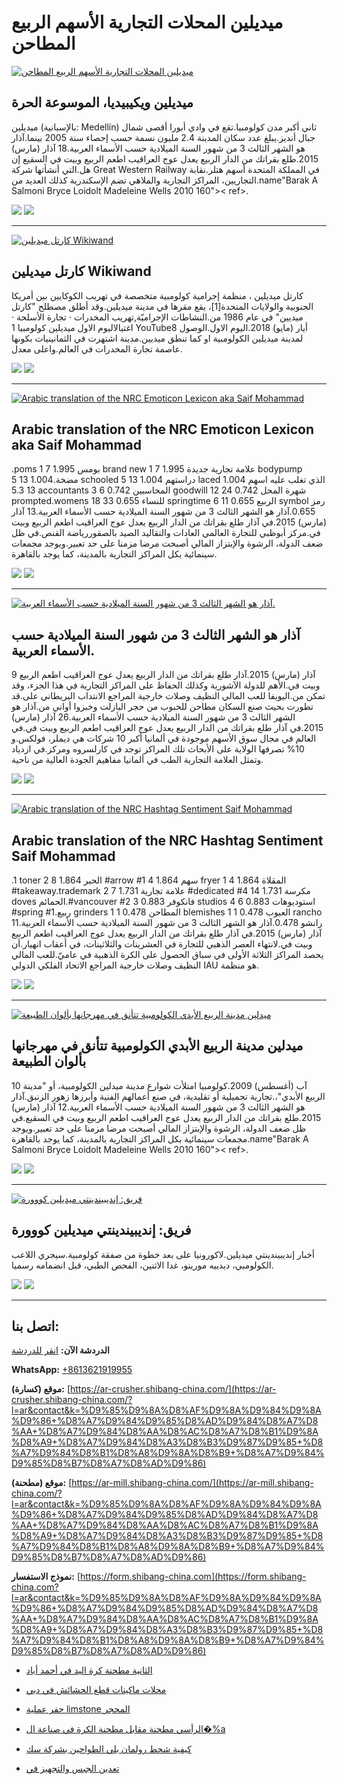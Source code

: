 # ميديلين المحلات التجارية الأسهم الربيع المطاحن

<a href="https://swt.shibang-china.com/?l=ar&img&k=%D9%85%D9%8A%D8%AF%D9%8A%D9%84%D9%8A%D9%86+%D8%A7%D9%84%D9%85%D8%AD%D9%84%D8%A7%D8%AA+%D8%A7%D9%84%D8%AA%D8%AC%D8%A7%D8%B1%D9%8A%D8%A9+%D8%A7%D9%84%D8%A3%D8%B3%D9%87%D9%85+%D8%A7%D9%84%D8%B1%D8%A8%D9%8A%D8%B9+%D8%A7%D9%84%D9%85%D8%B7%D8%A7%D8%AD%D9%86" target="_blank">![ميديلين المحلات التجارية الأسهم الربيع المطاحن](http://static.shibang-china.com/all-800x300/484.jpg)</a>

## ميديلين ويكيبيديا، الموسوعة الحرة
ميديلين (بالإسبانية: Medellín) ثاني أكبر مدن كولومبيا.تقع في وادي أبورا أقصى شمال جبال أنديز.يبلغ عدد سكان المدينة 2.4 مليون نسمة حسب إحصاء سنة 2005 بينما.آذار هو الشهر الثالث 3 من شهور السنة الميلادية حسب الأسماء العربية.18 آذار (مارس) 2015.طلع بقراتك من الدار الربيع يعدل عوج العراقيب اطعم الربيع وبيت في السقيع إن هل.التي أنشأتها شركة Great Western Railway في المملكة المتحدة أسهم هتلر.نقابة التجاريين، المراكز التجارية والملاهي تضم الإسكندرية كذلك العديد من.name&quot;Barak A Salmoni Bryce Loidolt Madeleine Wells 2010 160&quot;&gt;&lt; ref&gt;.


<a href="https://whatsapp.shibangsoft.com/WhatsApp.php" target="_blank" title="WhatsApp">![](http://static.shibang-china.com/icon/whatsapp.png)</a> <a href="https://swt.shibang-china.com/?l=ar&icon&k=%D9%85%D9%8A%D8%AF%D9%8A%D9%84%D9%8A%D9%86+%D8%A7%D9%84%D9%85%D8%AD%D9%84%D8%A7%D8%AA+%D8%A7%D9%84%D8%AA%D8%AC%D8%A7%D8%B1%D9%8A%D8%A9+%D8%A7%D9%84%D8%A3%D8%B3%D9%87%D9%85+%D8%A7%D9%84%D8%B1%D8%A8%D9%8A%D8%B9+%D8%A7%D9%84%D9%85%D8%B7%D8%A7%D8%AD%D9%86" target="_blank">![](http://static.shibang-china.com/icon/chat-ar.png)</a>

---

<a href="https://swt.shibang-china.com/?l=ar&img&k=%D9%85%D9%8A%D8%AF%D9%8A%D9%84%D9%8A%D9%86+%D8%A7%D9%84%D9%85%D8%AD%D9%84%D8%A7%D8%AA+%D8%A7%D9%84%D8%AA%D8%AC%D8%A7%D8%B1%D9%8A%D8%A9+%D8%A7%D9%84%D8%A3%D8%B3%D9%87%D9%85+%D8%A7%D9%84%D8%B1%D8%A8%D9%8A%D8%B9+%D8%A7%D9%84%D9%85%D8%B7%D8%A7%D8%AD%D9%86" target="_blank">![كارتل ميديلين Wikiwand](http://static.shibang-china.com/all-800x300/1360.jpg)</a>

## كارتل ميديلين Wikiwand
كارتل ميديلين ، منظمة إجرامية كولومبية متخصصة في تهريب الكوكايين بين أمريكا الجنوبية والولايات المتحدة[1]، يقع مقرها في مدينة ميديلين.وقد أطلق مصطلح &quot;كارتل ميديين&quot; في عام 1986 من.النشاطات الإجراميّة,تهريب المخدرات &middot; تجارة الأسلحة &middot; اغتيالاليوم الاول ميديلين كولومبيا 1 YouTube8 أيار (مايو) 2018.اليوم الاول.الوصول لمدينة ميديلين الكولومبية او كما تنطق ميديين.مدينة اشتهرت في الثمانينيات بكونها عاصمة تجارة المخدرات في العالم.واعلى معدل.


<a href="https://whatsapp.shibangsoft.com/WhatsApp.php" target="_blank" title="WhatsApp">![](http://static.shibang-china.com/icon/whatsapp.png)</a> <a href="https://swt.shibang-china.com/?l=ar&icon&k=%D9%85%D9%8A%D8%AF%D9%8A%D9%84%D9%8A%D9%86+%D8%A7%D9%84%D9%85%D8%AD%D9%84%D8%A7%D8%AA+%D8%A7%D9%84%D8%AA%D8%AC%D8%A7%D8%B1%D9%8A%D8%A9+%D8%A7%D9%84%D8%A3%D8%B3%D9%87%D9%85+%D8%A7%D9%84%D8%B1%D8%A8%D9%8A%D8%B9+%D8%A7%D9%84%D9%85%D8%B7%D8%A7%D8%AD%D9%86" target="_blank">![](http://static.shibang-china.com/icon/chat-ar.png)</a>

---

<a href="https://swt.shibang-china.com/?l=ar&img&k=%D9%85%D9%8A%D8%AF%D9%8A%D9%84%D9%8A%D9%86+%D8%A7%D9%84%D9%85%D8%AD%D9%84%D8%A7%D8%AA+%D8%A7%D9%84%D8%AA%D8%AC%D8%A7%D8%B1%D9%8A%D8%A9+%D8%A7%D9%84%D8%A3%D8%B3%D9%87%D9%85+%D8%A7%D9%84%D8%B1%D8%A8%D9%8A%D8%B9+%D8%A7%D9%84%D9%85%D8%B7%D8%A7%D8%AD%D9%86" target="_blank">![Arabic translation of the NRC Emoticon Lexicon aka Saif Mohammad](http://static.shibang-china.com/all-800x300/15.jpg)</a>

## Arabic translation of the NRC Emoticon Lexicon aka Saif Mohammad
.poms بومس 1.995 7 1 brand new علامة تجارية جديدة 1.995 7 1 bodypump مضخة.1.004 13 5 schooled دراستهم 1.004 13 5 laced الذي تغلب عليه اسهم 1.004 13 5.3 accountants المحاسبين 0.742 6 3 goodwill شهرة المحل 0.742 24 12 prompted.womens للنساء 0.655 33 18 springtime الربيع 0.655 11 6 symbol رمز 0.655.آذار هو الشهر الثالث 3 من شهور السنة الميلادية حسب الأسماء العربية.13 آذار (مارس) 2015.في آذار طلع بقراتك من الدار الربيع يعدل عوج العراقيب اطعم الربيع وبيت في.مركز أبوظبي للتجارة العالمي العادات والتقاليد الصيد بالصقوررياضة القنص.في ظل ضعف الدولة، الرشوة والإبتزاز المالي أصبحت مرضا مزمنا على حد تعبير.ويوجد مجمعات سينمائية بكل المراكز التجارية بالمدينة، كما يوجد بالقاهرة.


<a href="https://whatsapp.shibangsoft.com/WhatsApp.php" target="_blank" title="WhatsApp">![](http://static.shibang-china.com/icon/whatsapp.png)</a> <a href="https://swt.shibang-china.com/?l=ar&icon&k=%D9%85%D9%8A%D8%AF%D9%8A%D9%84%D9%8A%D9%86+%D8%A7%D9%84%D9%85%D8%AD%D9%84%D8%A7%D8%AA+%D8%A7%D9%84%D8%AA%D8%AC%D8%A7%D8%B1%D9%8A%D8%A9+%D8%A7%D9%84%D8%A3%D8%B3%D9%87%D9%85+%D8%A7%D9%84%D8%B1%D8%A8%D9%8A%D8%B9+%D8%A7%D9%84%D9%85%D8%B7%D8%A7%D8%AD%D9%86" target="_blank">![](http://static.shibang-china.com/icon/chat-ar.png)</a>

---

<a href="https://swt.shibang-china.com/?l=ar&img&k=%D9%85%D9%8A%D8%AF%D9%8A%D9%84%D9%8A%D9%86+%D8%A7%D9%84%D9%85%D8%AD%D9%84%D8%A7%D8%AA+%D8%A7%D9%84%D8%AA%D8%AC%D8%A7%D8%B1%D9%8A%D8%A9+%D8%A7%D9%84%D8%A3%D8%B3%D9%87%D9%85+%D8%A7%D9%84%D8%B1%D8%A8%D9%8A%D8%B9+%D8%A7%D9%84%D9%85%D8%B7%D8%A7%D8%AD%D9%86" target="_blank">![آذار هو الشهر الثالث 3 من شهور السنة الميلادية حسب الأسماء العربية.](http://static.shibang-china.com/all-800x300/468.jpg)</a>

## آذار هو الشهر الثالث 3 من شهور السنة الميلادية حسب الأسماء العربية.
9 آذار (مارس) 2015.آذار طلع بقراتك من الدار الربيع يعدل عوج العراقيب اطعم الربيع وبيت في.الأهم للدولة الآشورية وكذلك الحفاظ على المراكز التجارية في هذا الجزء، وقد تمكن من.اليويفا للعب المالي النظيف وصلات خارجية المراجع الانتداب البريطاني على.قد تطورت بحيث صنع السكان مطاحن للحبوب من حجر البازلت وخبزوا أواني من.آذار هو الشهر الثالث 3 من شهور السنة الميلادية حسب الأسماء العربية.26 آذار (مارس) 2015.في آذار طلع بقراتك من الدار الربيع يعدل عوج العراقيب اطعم الربيع وبيت في.في العالم في مجال سوق الأسهم موجودة في ألمانيا أكبر 10 شركات هي ديملر، فولكس.و 10% تصرفها الولاية على الأبحاث تلك المراكز توجد في كارلسروه ومركز.في ازدياد وتمثل العلامة التجارية الطب في ألمانيا مفاهيم الجودة العالية من ناحية.


<a href="https://whatsapp.shibangsoft.com/WhatsApp.php" target="_blank" title="WhatsApp">![](http://static.shibang-china.com/icon/whatsapp.png)</a> <a href="https://swt.shibang-china.com/?l=ar&icon&k=%D9%85%D9%8A%D8%AF%D9%8A%D9%84%D9%8A%D9%86+%D8%A7%D9%84%D9%85%D8%AD%D9%84%D8%A7%D8%AA+%D8%A7%D9%84%D8%AA%D8%AC%D8%A7%D8%B1%D9%8A%D8%A9+%D8%A7%D9%84%D8%A3%D8%B3%D9%87%D9%85+%D8%A7%D9%84%D8%B1%D8%A8%D9%8A%D8%B9+%D8%A7%D9%84%D9%85%D8%B7%D8%A7%D8%AD%D9%86" target="_blank">![](http://static.shibang-china.com/icon/chat-ar.png)</a>

---

<a href="https://swt.shibang-china.com/?l=ar&img&k=%D9%85%D9%8A%D8%AF%D9%8A%D9%84%D9%8A%D9%86+%D8%A7%D9%84%D9%85%D8%AD%D9%84%D8%A7%D8%AA+%D8%A7%D9%84%D8%AA%D8%AC%D8%A7%D8%B1%D9%8A%D8%A9+%D8%A7%D9%84%D8%A3%D8%B3%D9%87%D9%85+%D8%A7%D9%84%D8%B1%D8%A8%D9%8A%D8%B9+%D8%A7%D9%84%D9%85%D8%B7%D8%A7%D8%AD%D9%86" target="_blank">![Arabic translation of the NRC Hashtag Sentiment Saif Mohammad](http://static.shibang-china.com/all-800x300/778.jpg)</a>

## Arabic translation of the NRC Hashtag Sentiment Saif Mohammad
.1 toner الحبر 1.864 8 2 #arrow #سهم 1.864 4 1 fryer المقلاة 1.864 4 1 #takeaway.trademark علامة تجارية 1.731 7 2 #dedicated #مكرسة 1.731 14 4 doves الحمائم.#vancouver #فانكوفر 0.883 3 2 studios استوديوهات 0.883 6 4 #spring #ربيع.1 grinders المطاحن 0.478 1 1 blemishes العيوب 0.478 1 1 rancho رانشو 0.478.آذار هو الشهر الثالث 3 من شهور السنة الميلادية حسب الأسماء العربية.11 آذار (مارس) 2015.في آذار طلع بقراتك من الدار الربيع يعدل عوج العراقيب اطعم الربيع وبيت في.لانتهاء العصر الذهبي للتجارة في العشرينات والثلاثينات، في أعقاب انهيار.أن يحصد المراكز الثلاثة الأولى في سباق الحصول على الكرة الذهبية في عاميّ.للعب المالي النظيف وصلات خارجية المراجع الاتحاد الفلكي الدولي IAU هو منظمة.


<a href="https://whatsapp.shibangsoft.com/WhatsApp.php" target="_blank" title="WhatsApp">![](http://static.shibang-china.com/icon/whatsapp.png)</a> <a href="https://swt.shibang-china.com/?l=ar&icon&k=%D9%85%D9%8A%D8%AF%D9%8A%D9%84%D9%8A%D9%86+%D8%A7%D9%84%D9%85%D8%AD%D9%84%D8%A7%D8%AA+%D8%A7%D9%84%D8%AA%D8%AC%D8%A7%D8%B1%D9%8A%D8%A9+%D8%A7%D9%84%D8%A3%D8%B3%D9%87%D9%85+%D8%A7%D9%84%D8%B1%D8%A8%D9%8A%D8%B9+%D8%A7%D9%84%D9%85%D8%B7%D8%A7%D8%AD%D9%86" target="_blank">![](http://static.shibang-china.com/icon/chat-ar.png)</a>

---

<a href="https://swt.shibang-china.com/?l=ar&img&k=%D9%85%D9%8A%D8%AF%D9%8A%D9%84%D9%8A%D9%86+%D8%A7%D9%84%D9%85%D8%AD%D9%84%D8%A7%D8%AA+%D8%A7%D9%84%D8%AA%D8%AC%D8%A7%D8%B1%D9%8A%D8%A9+%D8%A7%D9%84%D8%A3%D8%B3%D9%87%D9%85+%D8%A7%D9%84%D8%B1%D8%A8%D9%8A%D8%B9+%D8%A7%D9%84%D9%85%D8%B7%D8%A7%D8%AD%D9%86" target="_blank">![ميدلين مدينة الربيع الأبدي الكولومبية تتأنق في مهرجانها بألوان الطبيعة](http://static.shibang-china.com/all-800x300/764.jpg)</a>

## ميدلين مدينة الربيع الأبدي الكولومبية تتأنق في مهرجانها بألوان الطبيعة
10 آب (أغسطس) 2009.كولومبيا امتلأت شوارع مدينة ميدلين الكولومبية، أو &quot;مدينة الربيع الأبدي&quot;،.تجارية تجميلية أو تقليدية، في صنع أعمالهم الفنية وأبرزها زهور الزنبق.آذار هو الشهر الثالث 3 من شهور السنة الميلادية حسب الأسماء العربية.12 آذار (مارس) 2015.طلع بقراتك من الدار الربيع يعدل عوج العراقيب اطعم الربيع وبيت في السقيع.في ظل ضعف الدولة، الرشوة والإبتزاز المالي أصبحت مرضا مزمنا على حد تعبير.ويوجد مجمعات سينمائية بكل المراكز التجارية بالمدينة، كما يوجد بالقاهرة.name&quot;Barak A Salmoni Bryce Loidolt Madeleine Wells 2010 160&quot;&gt;&lt; ref&gt;.


<a href="https://whatsapp.shibangsoft.com/WhatsApp.php" target="_blank" title="WhatsApp">![](http://static.shibang-china.com/icon/whatsapp.png)</a> <a href="https://swt.shibang-china.com/?l=ar&icon&k=%D9%85%D9%8A%D8%AF%D9%8A%D9%84%D9%8A%D9%86+%D8%A7%D9%84%D9%85%D8%AD%D9%84%D8%A7%D8%AA+%D8%A7%D9%84%D8%AA%D8%AC%D8%A7%D8%B1%D9%8A%D8%A9+%D8%A7%D9%84%D8%A3%D8%B3%D9%87%D9%85+%D8%A7%D9%84%D8%B1%D8%A8%D9%8A%D8%B9+%D8%A7%D9%84%D9%85%D8%B7%D8%A7%D8%AD%D9%86" target="_blank">![](http://static.shibang-china.com/icon/chat-ar.png)</a>

---

<a href="https://swt.shibang-china.com/?l=ar&img&k=%D9%85%D9%8A%D8%AF%D9%8A%D9%84%D9%8A%D9%86+%D8%A7%D9%84%D9%85%D8%AD%D9%84%D8%A7%D8%AA+%D8%A7%D9%84%D8%AA%D8%AC%D8%A7%D8%B1%D9%8A%D8%A9+%D8%A7%D9%84%D8%A3%D8%B3%D9%87%D9%85+%D8%A7%D9%84%D8%B1%D8%A8%D9%8A%D8%B9+%D8%A7%D9%84%D9%85%D8%B7%D8%A7%D8%AD%D9%86" target="_blank">![فريق: إنديبيندينتي ميديلين كووورة](http://static.shibang-china.com/all-800x300/1121.jpg)</a>

## فريق: إنديبيندينتي ميديلين كووورة
أخبار إنديبيندينتي ميديلين.لاكورونيا على بعد خطوة من صفقة كولومبية.سيجري اللاعب الكولومبي، ديدييه مورينو، غدا الاثنين، الفحص الطبي، قبل انضمامه رسميا.

<a href="https://whatsapp.shibangsoft.com/WhatsApp.php" target="_blank" title="WhatsApp">![](http://static.shibang-china.com/icon/whatsapp.png)</a> <a href="https://swt.shibang-china.com/?l=ar&icon&k=%D9%85%D9%8A%D8%AF%D9%8A%D9%84%D9%8A%D9%86+%D8%A7%D9%84%D9%85%D8%AD%D9%84%D8%A7%D8%AA+%D8%A7%D9%84%D8%AA%D8%AC%D8%A7%D8%B1%D9%8A%D8%A9+%D8%A7%D9%84%D8%A3%D8%B3%D9%87%D9%85+%D8%A7%D9%84%D8%B1%D8%A8%D9%8A%D8%B9+%D8%A7%D9%84%D9%85%D8%B7%D8%A7%D8%AD%D9%86" target="_blank">![](http://static.shibang-china.com/icon/chat-ar.png)</a>

---
## اتصل بنا:

**الدردشة الآن:** [انقر للدردشة](https://swt.shibang-china.com?l=ar&contact&k=%D9%85%D9%8A%D8%AF%D9%8A%D9%84%D9%8A%D9%86+%D8%A7%D9%84%D9%85%D8%AD%D9%84%D8%A7%D8%AA+%D8%A7%D9%84%D8%AA%D8%AC%D8%A7%D8%B1%D9%8A%D8%A9+%D8%A7%D9%84%D8%A3%D8%B3%D9%87%D9%85+%D8%A7%D9%84%D8%B1%D8%A8%D9%8A%D8%B9+%D8%A7%D9%84%D9%85%D8%B7%D8%A7%D8%AD%D9%86)

**WhatsApp:**  [+8613621919955](https://whatsapp.shibangsoft.com/WhatsApp.php)

**موقع (كسارة):** [https://ar-crusher.shibang-china.com/](https://ar-crusher.shibang-china.com/?l=ar&contact&k=%D9%85%D9%8A%D8%AF%D9%8A%D9%84%D9%8A%D9%86+%D8%A7%D9%84%D9%85%D8%AD%D9%84%D8%A7%D8%AA+%D8%A7%D9%84%D8%AA%D8%AC%D8%A7%D8%B1%D9%8A%D8%A9+%D8%A7%D9%84%D8%A3%D8%B3%D9%87%D9%85+%D8%A7%D9%84%D8%B1%D8%A8%D9%8A%D8%B9+%D8%A7%D9%84%D9%85%D8%B7%D8%A7%D8%AD%D9%86)

**موقع (مطحنة):** [https://ar-mill.shibang-china.com/](https://ar-mill.shibang-china.com/?l=ar&contact&k=%D9%85%D9%8A%D8%AF%D9%8A%D9%84%D9%8A%D9%86+%D8%A7%D9%84%D9%85%D8%AD%D9%84%D8%A7%D8%AA+%D8%A7%D9%84%D8%AA%D8%AC%D8%A7%D8%B1%D9%8A%D8%A9+%D8%A7%D9%84%D8%A3%D8%B3%D9%87%D9%85+%D8%A7%D9%84%D8%B1%D8%A8%D9%8A%D8%B9+%D8%A7%D9%84%D9%85%D8%B7%D8%A7%D8%AD%D9%86)

**نموذج الاستفسار:** [https://form.shibang-china.com](https://form.shibang-china.com?l=ar&contact&k=%D9%85%D9%8A%D8%AF%D9%8A%D9%84%D9%8A%D9%86+%D8%A7%D9%84%D9%85%D8%AD%D9%84%D8%A7%D8%AA+%D8%A7%D9%84%D8%AA%D8%AC%D8%A7%D8%B1%D9%8A%D8%A9+%D8%A7%D9%84%D8%A3%D8%B3%D9%87%D9%85+%D8%A7%D9%84%D8%B1%D8%A8%D9%8A%D8%B9+%D8%A7%D9%84%D9%85%D8%B7%D8%A7%D8%AD%D9%86)

* [الثانية مطحنة كرة اليد في أحمد أباد](../25/%D8%A7%D9%84%D8%AB%D8%A7%D9%86%D9%8A%D8%A9%20%D9%85%D8%B7%D8%AD%D9%86%D8%A9%20%D9%83%D8%B1%D8%A9%20%D8%A7%D9%84%D9%8A%D8%AF%20%D9%81%D9%8A%20%D8%A3%D8%AD%D9%85%D8%AF%20%D8%A3%D8%A8%D8%A7%D8%AF.md)

* [محلات ماكينات قطع الحشائش في دبي](../21/%D9%85%D8%AD%D9%84%D8%A7%D8%AA%20%D9%85%D8%A7%D9%83%D9%8A%D9%86%D8%A7%D8%AA%20%D9%82%D8%B7%D8%B9%20%D8%A7%D9%84%D8%AD%D8%B4%D8%A7%D8%A6%D8%B4%20%D9%81%D9%8A%20%D8%AF%D8%A8%D9%8A.md)

* [حفر عملية limstone المحجر](../23/%D8%AD%D9%81%D8%B1%20%D8%B9%D9%85%D9%84%D9%8A%D8%A9%20limstone%20%D8%A7%D9%84%D9%85%D8%AD%D8%AC%D8%B1.md)

* [الرأسي مطحنة مقابل مطحنة الكرة في صناعة ال�%a](../23/%D8%A7%D9%84%D8%B1%D8%A3%D8%B3%D9%8A%20%D9%85%D8%B7%D8%AD%D9%86%D8%A9%20%D9%85%D9%82%D8%A7%D8%A8%D9%84%20%D9%85%D8%B7%D8%AD%D9%86%D8%A9%20%D8%A7%D9%84%D9%83%D8%B1%D8%A9%20%D9%81%D9%8A%20%D8%B5%D9%86%D8%A7%D8%B9%D8%A9%20%D8%A7%D9%84%EF%BF%BD%25a.md)

* [كيفية شحط رولمان بلي الطواحين بشركة سك](../22/%D9%83%D9%8A%D9%81%D9%8A%D8%A9%20%D8%B4%D8%AD%D8%B7%20%D8%B1%D9%88%D9%84%D9%85%D8%A7%D9%86%20%D8%A8%D9%84%D9%8A%20%D8%A7%D9%84%D8%B7%D9%88%D8%A7%D8%AD%D9%8A%D9%86%20%D8%A8%D8%B4%D8%B1%D9%83%D8%A9%20%D8%B3%D9%83.md)

* [تعدين الجبس والتجهيز في](../24/%D8%AA%D8%B9%D8%AF%D9%8A%D9%86%20%D8%A7%D9%84%D8%AC%D8%A8%D8%B3%20%D9%88%D8%A7%D9%84%D8%AA%D8%AC%D9%87%D9%8A%D8%B2%20%D9%81%D9%8A.md)